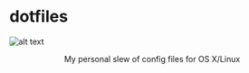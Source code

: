 # dotfiles
![alt text](http://www.slate.com/content/dam/slate/blogs/browbeat/2011/09/29/hugo_chavez_caption_contest/iphone_typing_indicator_bubble_still.png/_jcr_content/renditions/cq5dam.web.1280.1280.png "Dots logo")
<center>My personal slew of config files for OS X/Linux</center>

